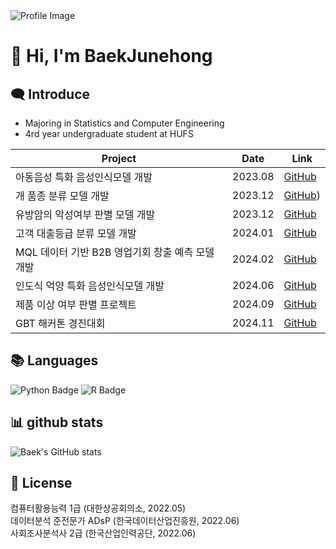 <img src="https://capsule-render.vercel.app/api?type=soft&color=76819C&height=80&section=header&text=Baek's%20GihHub&fontSize=40&fontAlign=20" alt="Profile Image">
<h1>👋 Hi, I'm BaekJunehong</h1>

<h2>🗨 Introduce</h2>

- Majoring in Statistics and Computer Engineering
- 4rd year undergraduate student at HUFS

| Project                                          | Date      | Link                           |
|---------------------------------------------------|-----------|--------------------------------|
| 아동음성 특화 음성인식모델 개발                   | 2023.08   | [GitHub](https://github.com/BaekJunehong/snail)                   |
| 개 품종 분류 모델 개발                             | 2023.12   | [GitHub](https://github.com/BaekJunehong/DataSeminar_project))                  |
| 유방암의 악성여부 판별 모델 개발                  | 2023.12   | [GitHub](https://github.com/BaekJunehong/DataMining_project)                   |
| 고객 대출등급 분류 모델 개발                      | 2024.01   | [GitHub](https://github.com/BaekJunehong/Dacon/tree/main/%EA%B3%A0%EA%B0%9D%20%EB%8C%80%EC%B6%9C%EB%93%B1%EA%B8%89%20%EB%B6%84%EB%A5%98)                   |
| MQL 데이터 기반 B2B 영업기회 창출 예측 모델 개발  | 2024.02   | [GitHub](https://github.com/BaekJunehong/LG_Aimers_4th)                   |
| 인도식 억양 특화 음성인식모델 개발                | 2024.06   | [GitHub](https://github.com/BaekJunehong/INTOENG)                   |
| 제품 이상 여부 판별 프로젝트                       | 2024.09   | [GitHub](https://github.com/BaekJunehong/Lg_aimers5)                   |
| GBT 해커톤 경진대회                               | 2024.11   | [GitHub](https://github.com/BaekJunehong/GBT_hackerton)                   |



<h2>📚 Languages</h2>

![Python Badge](https://img.shields.io/badge/Python-3776AB?style=flat&logo=Python&logoColor=white)
![R Badge](https://img.shields.io/badge/R-276DC3?style=flat&logo=R&logoColor=white)

<h2>📊 github stats</h2>

![Baek's GitHub stats](https://github-readme-stats.vercel.app/api?username=BaekJUnehong&theme=moltack&show_icons=true)

<h2>🎫 License</h2>  

컴퓨터활용능력 1급 (대한상공회의소, 2022.05)    
데이터분석 준전문가 ADsP (한국데이터산업진흥원, 2022.06)    
사회조사분석사 2급 (한국산업인력공단, 2022.06)    
